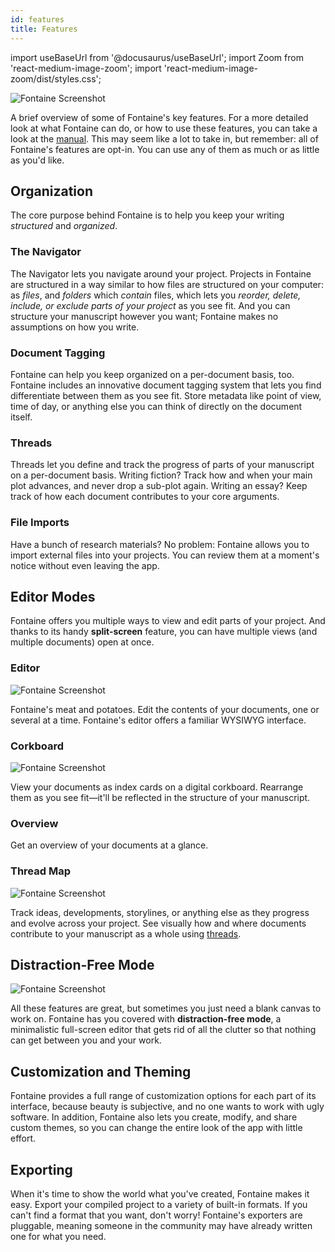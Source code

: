 ```yaml
---
id: features
title: Features
---
```


import useBaseUrl from '@docusaurus/useBaseUrl';
import Zoom from 'react-medium-image-zoom';
import 'react-medium-image-zoom/dist/styles.css';

<Zoom>
	<div className="center">
		<img className="doc-screenshot" alt="Fontaine Screenshot" src={useBaseUrl('img/SingleDocument.png')} />
	</div>
</Zoom>

A brief overview of some of Fontaine's key features. For a more detailed look at what Fontaine can do, or how to use these features, you can take a look at the [manual](manual-introduction). This may seem like a lot to take in, but remember: all of Fontaine's features are opt-in. You can use any of them as much or as little as you'd like.

## Organization

The core purpose behind Fontaine is to help you keep your writing *structured* and *organized*.

### The Navigator

The Navigator lets you navigate around your project. Projects in Fontaine are structured in a way similar to how files are structured on your computer: as *files*, and *folders* which *contain* files, which lets you *reorder, delete, include, or exclude parts of your project* as you see fit. And you can structure your manuscript however you want; Fontaine makes no assumptions on how you write.

### Document Tagging

Fontaine can help you keep organized on a per-document basis, too. Fontaine includes an innovative document tagging system that lets you find differentiate between them as you see fit. Store metadata like point of view, time of day, or anything else you can think of directly on the document itself.

### Threads

Threads let you define and track the progress of parts of your manuscript on a per-document basis. Writing fiction? Track how and when your main plot advances, and never drop a sub-plot again. Writing an essay? Keep track of how each document contributes to your core arguments.

### File Imports

Have a bunch of research materials? No problem: Fontaine allows you to import external files into your projects. You can review them at a moment's notice without even leaving the app.

## Editor Modes

Fontaine offers you multiple ways to view and edit parts of your project. And thanks to its handy **split-screen** feature, you can have multiple views (and multiple documents) open at once.

### Editor

<Zoom>
	<div className="center">
		<img className="doc-screenshot" alt="Fontaine Screenshot" src={useBaseUrl('img/FontaineMultiDocument.png')} />
	</div>
</Zoom>

Fontaine's meat and potatoes. Edit the contents of your documents, one or several at a time. Fontaine's editor offers a familiar WYSIWYG interface.

### Corkboard

<Zoom>
	<div className="center">
		<img className="doc-screenshot" alt="Fontaine Screenshot" src={useBaseUrl('img/FontaineCork.png')} />
	</div>
</Zoom>

View your documents as index cards on a digital corkboard. Rearrange them as you see fit—it'll be reflected in the structure of your manuscript.

### Overview

Get an overview of your documents at a glance.

### Thread Map

<Zoom>
	<div className="center">
		<img className="doc-screenshot" alt="Fontaine Screenshot" src={useBaseUrl('img/FontaineMap.png')} />
	</div>
</Zoom>

Track ideas, developments, storylines, or anything else as they progress and evolve across your project. See visually how and where documents contribute to your manuscript as a whole using [threads](#threads).

## Distraction-Free Mode

<Zoom>
	<div className="center">
		<img className="doc-screenshot" alt="Fontaine Screenshot" src={useBaseUrl('img/FontaineDistractionFree.png')} />
	</div>
</Zoom>

All these features are great, but sometimes you just need a blank canvas to work on. Fontaine has you covered with **distraction-free mode**, a minimalistic full-screen editor that gets rid of all the clutter so that nothing can get between you and your work.

## Customization and Theming

Fontaine provides a full range of customization options for each part of its interface, because beauty is subjective, and no one wants to work with ugly software. In addition, Fontaine also lets you create, modify, and share custom themes, so you can change the entire look of the app with little effort.

## Exporting

When it's time to show the world what you've created, Fontaine makes it easy. Export your compiled project to a variety of built-in formats. If you can't find a format that you want, don't worry! Fontaine's exporters are pluggable, meaning someone in the community may have already written one for what you need.
